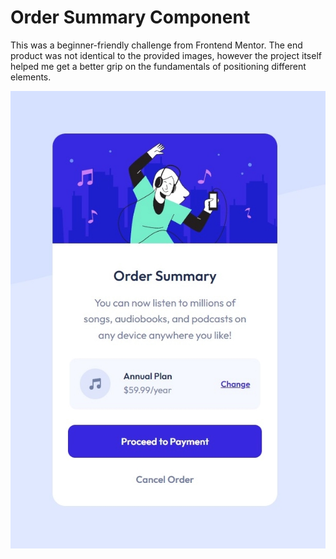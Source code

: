# Order Summary Component

This was a beginner-friendly challenge from Frontend Mentor. The end product was not identical to the provided images, however the project itself helped me get a better grip on the fundamentals of positioning different elements.

![](./screenshot.png)